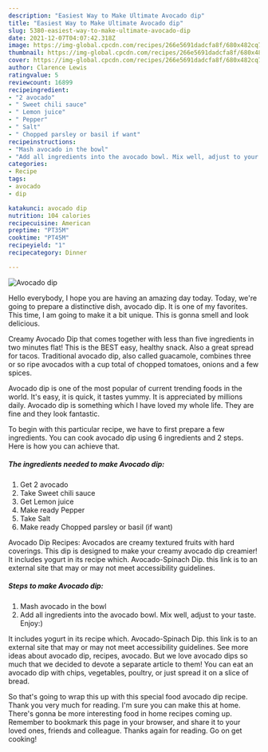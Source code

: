 ```yaml
---
description: "Easiest Way to Make Ultimate Avocado dip"
title: "Easiest Way to Make Ultimate Avocado dip"
slug: 5380-easiest-way-to-make-ultimate-avocado-dip
date: 2021-12-07T04:07:42.318Z
image: https://img-global.cpcdn.com/recipes/266e5691dadcfa8f/680x482cq70/avocado-dip-recipe-main-photo.jpg
thumbnail: https://img-global.cpcdn.com/recipes/266e5691dadcfa8f/680x482cq70/avocado-dip-recipe-main-photo.jpg
cover: https://img-global.cpcdn.com/recipes/266e5691dadcfa8f/680x482cq70/avocado-dip-recipe-main-photo.jpg
author: Clarence Lewis
ratingvalue: 5
reviewcount: 16899
recipeingredient:
- "2 avocado"
- " Sweet chili sauce"
- " Lemon juice"
- " Pepper"
- " Salt"
- " Chopped parsley or basil if want"
recipeinstructions:
- "Mash avocado in the bowl"
- "Add all ingredients into the avocado bowl. Mix well, adjust to your taste. Enjoy:)"
categories:
- Recipe
tags:
- avocado
- dip

katakunci: avocado dip 
nutrition: 104 calories
recipecuisine: American
preptime: "PT35M"
cooktime: "PT45M"
recipeyield: "1"
recipecategory: Dinner

---
```



![Avocado dip](https://img-global.cpcdn.com/recipes/266e5691dadcfa8f/680x482cq70/avocado-dip-recipe-main-photo.jpg)

Hello everybody, I hope you are having an amazing day today. Today, we're going to prepare a distinctive dish, avocado dip. It is one of my favorites. This time, I am going to make it a bit unique. This is gonna smell and look delicious.

Creamy Avocado Dip that comes together with less than five ingredients in two minutes flat! This is the BEST easy, healthy snack. Also a great spread for tacos. Traditional avocado dip, also called guacamole, combines three or so ripe avocados with a cup total of chopped tomatoes, onions and a few spices.

Avocado dip is one of the most popular of current trending foods in the world. It's easy, it is quick, it tastes yummy. It is appreciated by millions daily. Avocado dip is something which I have loved my whole life. They are fine and they look fantastic.


To begin with this particular recipe, we have to first prepare a few ingredients. You can cook avocado dip using 6 ingredients and 2 steps. Here is how you can achieve that.

<!--inarticleads1-->

##### The ingredients needed to make Avocado dip:

1. Get 2 avocado
1. Take  Sweet chili sauce
1. Get  Lemon juice
1. Make ready  Pepper
1. Take  Salt
1. Make ready  Chopped parsley or basil (if want)


Avocado Dip Recipes: Avocados are creamy textured fruits with hard coverings. This dip is designed to make your creamy avocado dip creamier! It includes yogurt in its recipe which. Avocado-Spinach Dip. this link is to an external site that may or may not meet accessibility guidelines. 

<!--inarticleads2-->

##### Steps to make Avocado dip:

1. Mash avocado in the bowl
1. Add all ingredients into the avocado bowl. Mix well, adjust to your taste. Enjoy:)


It includes yogurt in its recipe which. Avocado-Spinach Dip. this link is to an external site that may or may not meet accessibility guidelines. See more ideas about avocado dip, recipes, avocado. But we love avocado dips so much that we decided to devote a separate article to them! You can eat an avocado dip with chips, vegetables, poultry, or just spread it on a slice of bread. 

So that's going to wrap this up with this special food avocado dip recipe. Thank you very much for reading. I'm sure you can make this at home. There's gonna be more interesting food in home recipes coming up. Remember to bookmark this page in your browser, and share it to your loved ones, friends and colleague. Thanks again for reading. Go on get cooking!

